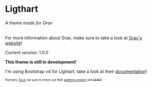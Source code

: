 # Ligthart
###### A theme made for Grav

For more information about Grav, make sure to take a look at [Grav's website](https://getgrav.org)!

_Current version: 1.0.0_

**This theme is still in development!**

I'm using Bootstrap v4 for Lightart, take a look at their [documentation](http://v4-alpha.getbootstrap.com/)!

<sub><sup>Partners: [Focir](https://github.com/Forcir), be sure to check out their [patterns project](https://patterns.forcir.com/) and ~~UI Kit~~!</sup></sub>
